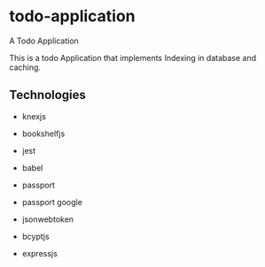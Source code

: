 # todo-application
A Todo Application


This is a todo Application that implements Indexing in database and caching.



## Technologies
- knexjs
- bookshelfjs

- jest
- babel
- passport
- passport google
- jsonwebtoken
- bcyptjs
- expressjs
